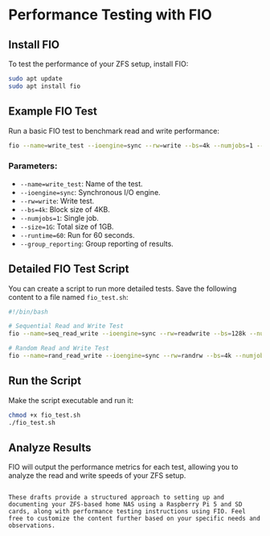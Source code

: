 # Performance Testing with FIO

## Install FIO

To test the performance of your ZFS setup, install FIO:

```bash
sudo apt update
sudo apt install fio
```

## Example FIO Test

Run a basic FIO test to benchmark read and write performance:

```bash
fio --name=write_test --ioengine=sync --rw=write --bs=4k --numjobs=1 --size=1G --runtime=60 --group_reporting
```

### Parameters:

- `--name=write_test`: Name of the test.
- `--ioengine=sync`: Synchronous I/O engine.
- `--rw=write`: Write test.
- `--bs=4k`: Block size of 4KB.
- `--numjobs=1`: Single job.
- `--size=1G`: Total size of 1GB.
- `--runtime=60`: Run for 60 seconds.
- `--group_reporting`: Group reporting of results.

## Detailed FIO Test Script

You can create a script to run more detailed tests. Save the following content to a file named `fio_test.sh`:

```bash
#!/bin/bash

# Sequential Read and Write Test
fio --name=seq_read_write --ioengine=sync --rw=readwrite --bs=128k --numjobs=1 --size=1G --runtime=60 --group_reporting

# Random Read and Write Test
fio --name=rand_read_write --ioengine=sync --rw=randrw --bs=4k --numjobs=4 --size=1G --runtime=60 --group_reporting
```

## Run the Script

Make the script executable and run it:

```bash
chmod +x fio_test.sh
./fio_test.sh
```

## Analyze Results

FIO will output the performance metrics for each test, allowing you to analyze the read and write speeds of your ZFS setup.
```

These drafts provide a structured approach to setting up and documenting your ZFS-based home NAS using a Raspberry Pi 5 and SD cards, along with performance testing instructions using FIO. Feel free to customize the content further based on your specific needs and observations.
